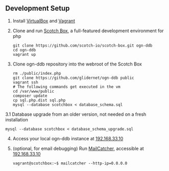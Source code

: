 ## Development Setup
1. Install [VirtualBox](https://www.virtualbox.org/wiki/Downloads) and [Vagrant](https://www.vagrantup.com/)

2. Clone and run [Scotch Box](https://box.scotch.io/), a full-featured development environment for php
   ```
   git clone https://github.com/scotch-io/scotch-box.git ogn-ddb
   cd ogn-ddb
   vagrant up
   ```

3. Clone ogn-ddb repository into the webroot of the Scotch Box
   ```
   rm ./public/index.php
   git clone https://github.com/glidernet/ogn-ddb public
   vagrant ssh
   # The following commands get executed in the vm
   cd /var/www/public
   composer update
   cp sql.php.dist sql.php
   mysql --database scotchbox < database_schema.sql
   ```
3.1 Database upgrade from an older version, not needed on a fresh installation
   ```
   mysql --database scotchbox < database_schema_upgrade.sql
   ```

4. Access your local ogn-ddb instance at [192.168.33.10](http://192.168.33.10)

5. (optional, for email debugging) Run [MailCatcher](http://mailcatcher.me/), accessible at [192.168.33.10](http://192.168.33.10:1080)
   ```
   vagrant@scotchbox:~$ mailcatcher --http-ip=0.0.0.0
   ```
